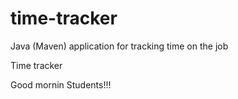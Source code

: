 # time-tracker
Java (Maven) application for tracking time on the job

Time tracker

Good mornin Students!!!
